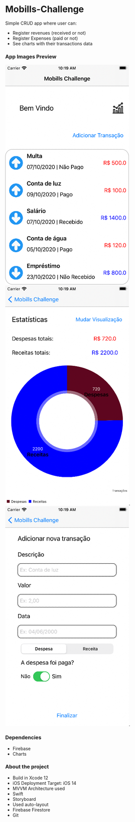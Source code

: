 # Mobills-Challenge
Simple CRUD app where user can:
* Register revenues (received or not) 
* Register Expenses (paid or not) 
* See charts with their transactions data

### App Images Preview
![](https://raw.githubusercontent.com/MouraYuri/Mobills-Challenge/main/App%20Images/sc2Resized.png)
![](https://raw.githubusercontent.com/MouraYuri/Mobills-Challenge/main/App%20Images/sc1Resized.png). 
![](https://raw.githubusercontent.com/MouraYuri/Mobills-Challenge/main/App%20Images/sc3Resized.png). 

### Dependencies
* Firebase
* Charts

### About the project
* Build in Xcode 12
* iOS Deployment Target: iOS 14
* MVVM Architecture used
* Swift
* Storyboard
* Used auto-layout
* Firebase Firestore
* Git
